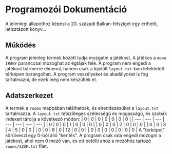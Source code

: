 # Programozói Dokumentáció
A jelenlegi állapothoz képest a 20. századi Balkán-félsziget egy érthető, letisztázott könyv...
## Működés
A program jelenleg termek között tudja mozgatni a játékost. A játékos a `move IRÁNY` paranccsal mozoghat az égtájak felé. A program nem engedi a játékost bármerre elmenni, hanem csak a kijelölt `layout.txt`-ben lefektetett térképen barangolhat. A program veszélyeket és akadályokat is fog tartalmazni, de ezek még nem készültek el.
## Adatszerkezet
A termek a `rooms` mappában találhatóak, és elrendezésüket a `layout.txt` tartalmazza.
A `layout.txt` tetszőleges szélességű és magasságú, és szobák indexeit tárolja a következő módon: 
| 0   | 0   | 0   | 0   | 0   | 0   | 0   |
| --- | --- | --- | --- | --- | --- | --- |
| 0   | 0   | 0   | 1   | 0   | 0   | 0   |
| 0   | 0   | 0   | 2   | 0   | 0   | 0   |
| 0   | 0   | 3   | 4   | 5   | 0   | 0   |
| 0   | 0   | 6   | 0   | 12  | 0   | 0   |
| 0   | 0   | 0   | 0   | 0   | 0   | 0   |
A "térképet" körülveszi egy 0-ból álló "kerítés". A program csak oda engedi mozogni a játékost, ahol nem 0 mező van, és ott betölti ahoz a mezőhöz tartozó `rooms/SZÁM.txt` filet.


